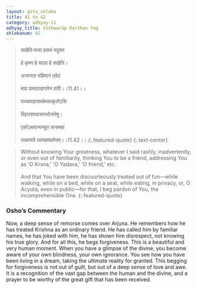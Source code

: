 ```yaml
---
layout: gita_shloka
title: 41 to 42
category: adhyay-11
adhyay_title: Viśhwarūp Darśhan Yog
shlokanum: 41
---
```


> सखेति मत्वा प्रसभं यदुक्तं<br><br>हे कृष्ण हे यादव हे सखेति।<br><br>अजानता महिमानं तवेदं<br><br>मया प्रमादात्प्रणयेन वापि।।11.41।।<br><br>यच्चावहासार्थमसत्कृतोऽसि<br><br>विहारशय्यासनभोजनेषु।<br><br>एकोऽथवाप्यच्युत तत्समक्षं<br><br>तत्क्षामये त्वामहमप्रमेयम्।।11.42।।
{:.featured-quote}
{:.text-center}

> Without knowing Your greatness, whatever I said rashly, inadvertently, or even out of familiarity, thinking You to be a friend, addressing You as 'O Krsna,' 'O Yadava,' 'O friend,' etc.<br><br>And that You have been discourteously treated out of fun—while walking, while on a bed, while on a seat, while eating, in privacy, or, O Acyuta, even in public—for that, I beg pardon of You, the incomprehensible One.
{:.featured-quote}

### Osho’s Commentary
Now, a deep sense of remorse comes over Arjuna. He remembers how he has treated Krishna as an ordinary friend. He has called him by familiar names, he has joked with him, he has shown him disrespect, not knowing his true glory. And for all this, he begs forgiveness.
This is a beautiful and very human moment. When you have a glimpse of the divine, you become aware of your own blindness, your own ignorance. You see how you have been living in a dream, taking the ultimate reality for granted.
This begging for forgiveness is not out of guilt, but out of a deep sense of love and awe. It is a recognition of the vast gap between the human and the divine, and a prayer to be worthy of the great gift that has been received.
